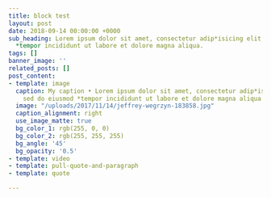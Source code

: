 ```yaml
---
title: block test
layout: post
date: 2018-09-14 00:00:00 +0000
sub_heading: Lorem ipsum dolor sit amet, consectetur adip*isicing elit, sed do eiusmod
  *tempor incididunt ut labore et dolore magna aliqua.
tags: []
banner_image: ''
related_posts: []
post_content:
- template: image
  caption: My caption • Lorem ipsum dolor sit amet, consectetur adip*isicing elit,
    sed do eiusmod *tempor incididunt ut labore et dolore magna aliqua.
  image: "/uploads/2017/11/14/jeffrey-wegrzyn-183858.jpg"
  caption_alignment: right
  use_image_matte: true
  bg_color_1: rgb(255, 0, 0)
  bg_color_2: rgb(255, 255, 255)
  bg_angle: '45'
  bg_opacity: '0.5'
- template: video
- template: pull-quote-and-paragraph
- template: quote

---
```

